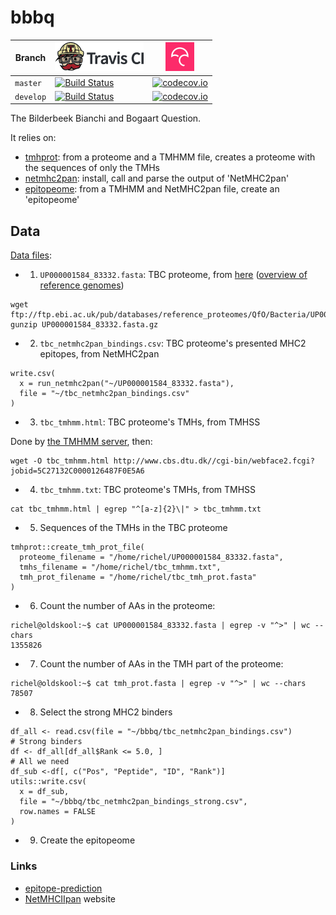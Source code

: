 # bbbq

Branch|[![Travis CI logo](pics/TravisCI.png)](https://travis-ci.org)|[![Codecov logo](pics/Codecov.png)](https://www.codecov.io)
---|---|---
`master`|[![Build Status](https://travis-ci.org/richelbilderbeek/bbbq.svg?branch=master)](https://travis-ci.org/richelbilderbeek/bbbq) | [![codecov.io](https://codecov.io/github/richelbilderbeek/bbbq/coverage.svg?branch=master)](https://codecov.io/github/richelbilderbeek/bbbq?branch=master)
`develop`|[![Build Status](https://travis-ci.org/richelbilderbeek/bbbq.svg?branch=develop)](https://travis-ci.org/richelbilderbeek/bbbq) | [![codecov.io](https://codecov.io/github/richelbilderbeek/bbbq/coverage.svg?branch=develop)](https://codecov.io/github/richelbilderbeek/bbbq?branch=develop)

The Bilderbeek Bianchi and Bogaart Question.

It relies on:

 * [tmhprot](https://github.com/richelbilderbeek/tmhprot): 
   from a proteome and a TMHMM file,
   creates a proteome with the sequences of only the TMHs
 * [netmhc2pan](https://github.com/richelbilderbeek/netmhc2pan): install, 
   call and parse the output of 'NetMHC2pan'
 * [epitopeome](https://github.com/richelbilderbeek/epitopeome): 
   from a TMHMM and NetMHC2pan file,
   create an 'epitopeome'

## Data

[Data files](http://richelbilderbeek.nl/bbbq.zip):

 * 1. `UP000001584_83332.fasta`: TBC proteome, 
   from [here](ftp://ftp.ebi.ac.uk/pub/databases/reference_proteomes/QfO/Bacteria/UP000001584_83332.fasta.gz) ([overview of reference genomes](ftp://ftp.ebi.ac.uk/pub/databases/reference_proteomes/QfO/README))

```
wget ftp://ftp.ebi.ac.uk/pub/databases/reference_proteomes/QfO/Bacteria/UP000001584_83332.fasta.gz
gunzip UP000001584_83332.fasta.gz
```

 * 2. `tbc_netmhc2pan_bindings.csv`: TBC proteome's presented MHC2 epitopes,
   from NetMHC2pan

```
write.csv(
  x = run_netmhc2pan("~/UP000001584_83332.fasta"), 
  file = "~/tbc_netmhc2pan_bindings.csv"
)
```

 * 3. `tbc_tmhmm.html`: TBC proteome's TMHs, 
   from TMHSS

Done by [the TMHMM server](http://www.cbs.dtu.dk/services/TMHMM), then:

```
wget -O tbc_tmhmm.html http://www.cbs.dtu.dk//cgi-bin/webface2.fcgi?jobid=5C27132C0000126487F0E5A6
```

 * 4. `tbc_tmhmm.txt`: TBC proteome's TMHs, 
   from TMHSS

```
cat tbc_tmhmm.html | egrep "^[a-z]{2}\|" > tbc_tmhmm.txt
```

 * 5. Sequences of the TMHs in the TBC proteome

```
tmhprot::create_tmh_prot_file(
  proteome_filename = "/home/richel/UP000001584_83332.fasta",
  tmhs_filename = "/home/richel/tbc_tmhmm.txt",
  tmh_prot_filename = "/home/richel/tbc_tmh_prot.fasta"
)
```

 * 6. Count the number of AAs in the proteome:
 
```
richel@oldskool:~$ cat UP000001584_83332.fasta | egrep -v "^>" | wc --chars
1355826
```

 * 7. Count the number of AAs in the TMH part of the proteome:

```
richel@oldskool:~$ cat tmh_prot.fasta | egrep -v "^>" | wc --chars
78507
```

 * 8. Select the strong MHC2 binders

```{r}
df_all <- read.csv(file = "~/bbbq/tbc_netmhc2pan_bindings.csv")
# Strong binders
df <- df_all[df_all$Rank <= 5.0, ]
# All we need
df_sub <-df[, c("Pos", "Peptide", "ID", "Rank")]
utils::write.csv(
  x = df_sub,
  file = "~/bbbq/tbc_netmhc2pan_bindings_strong.csv",
  row.names = FALSE
)
``` 

 * 9. Create the epitopeome

### Links

 * [epitope-prediction](https://github.com/jtextor/epitope-prediction)
 * [NetMHCIIpan](www.cbs.dtu.dk/services/NetMHCIIpan) website
